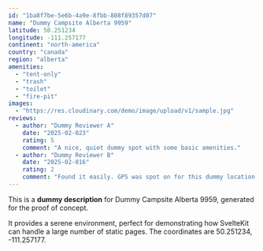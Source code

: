 ```yaml
---
id: "1ba8f7be-5e6b-4a9e-8fbb-808f89357d07"
name: "Dummy Campsite Alberta 9959"
latitude: 50.251234
longitude: -111.257177
continent: "north-america"
country: "canada"
region: "alberta"
amenities:
  - "tent-only"
  - "trash"
  - "toilet"
  - "fire-pit"
images:
  - "https://res.cloudinary.com/demo/image/upload/v1/sample.jpg"
reviews:
  - author: "Dummy Reviewer A"
    date: "2025-02-023"
    rating: 5
    comment: "A nice, quiet dummy spot with some basic amenities."
  - author: "Dummy Reviewer B"
    date: "2025-02-016"
    rating: 2
    comment: "Found it easily. GPS was spot on for this dummy location."
---
```


This is a **dummy description** for Dummy Campsite Alberta 9959, generated for the proof of concept.

It provides a serene environment, perfect for demonstrating how SvelteKit can handle a large number of static pages. The coordinates are 50.251234, -111.257177.

